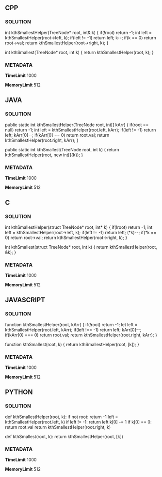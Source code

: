 ## CPP

### SOLUTION

int kthSmallestHelper(TreeNode* root, int& k) {
    if(!root) return -1;
    int left = kthSmallestHelper(root->left, k);
    if(left != -1) return left;
    k--;
    if(k == 0) return root->val;
    return kthSmallestHelper(root->right, k);
}

int kthSmallest(TreeNode* root, int k) {
    return kthSmallestHelper(root, k);
}

### METADATA

**TimeLimit**
1000

**MemoryLimit**
512


## JAVA

### SOLUTION

public static int kthSmallestHelper(TreeNode root, int[] kArr) {
    if(root == null) return -1;
    int left = kthSmallestHelper(root.left, kArr);
    if(left != -1) return left;
    kArr[0]--;
    if(kArr[0] == 0) return root.val;
    return kthSmallestHelper(root.right, kArr);
}

public static int kthSmallest(TreeNode root, int k) {
    return kthSmallestHelper(root, new int[]{k});
}

### METADATA

**TimeLimit**
1000

**MemoryLimit**
512


## C

### SOLUTION

int kthSmallestHelper(struct TreeNode* root, int* k) {
    if(!root) return -1;
    int left = kthSmallestHelper(root->left, k);
    if(left != -1) return left;
    (*k)--;
    if(*k == 0) return root->val;
    return kthSmallestHelper(root->right, k);
}

int kthSmallest(struct TreeNode* root, int k) {
    return kthSmallestHelper(root, &k);
}

### METADATA

**TimeLimit**
1000

**MemoryLimit**
512


## JAVASCRIPT

### SOLUTION

function kthSmallestHelper(root, kArr) {
    if(!root) return -1;
    let left = kthSmallestHelper(root.left, kArr);
    if(left !== -1) return left;
    kArr[0]--;
    if(kArr[0] === 0) return root.val;
    return kthSmallestHelper(root.right, kArr);
}

function kthSmallest(root, k) {
    return kthSmallestHelper(root, [k]);
}

### METADATA

**TimeLimit**
1000

**MemoryLimit**
512


## PYTHON

### SOLUTION

def kthSmallestHelper(root, k):
    if not root:
        return -1
    left = kthSmallestHelper(root.left, k)
    if left != -1:
        return left
    k[0] -= 1
    if k[0] == 0:
        return root.val
    return kthSmallestHelper(root.right, k)

def kthSmallest(root, k):
    return kthSmallestHelper(root, [k])

### METADATA

**TimeLimit**
1000

**MemoryLimit**
512
